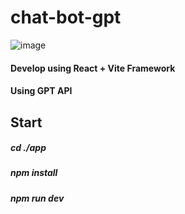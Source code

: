 # chat-bot-gpt
![image](https://github.com/ThanuVijay/chat-bot-gpt/assets/96784005/b1e2dbac-8e41-4a39-860c-a5792cdd1644)
#### Develop using React + Vite Framework
#### Using GPT API 
## Start
##### cd ./app
##### npm install
##### npm run dev
